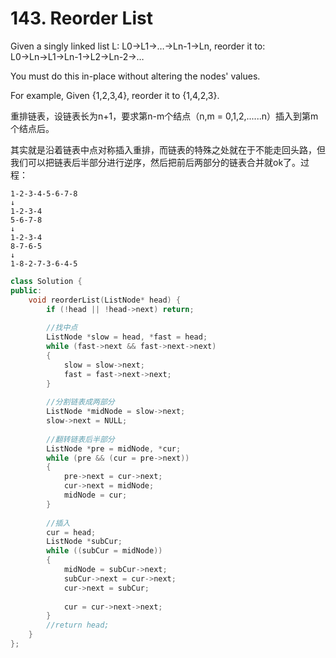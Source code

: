 # 143. Reorder List
Given a singly linked list L: L0→L1→…→Ln-1→Ln,
reorder it to: L0→Ln→L1→Ln-1→L2→Ln-2→…

You must do this in-place without altering the nodes' values.

For example,
Given {1,2,3,4}, reorder it to {1,4,2,3}.

重排链表，设链表长为n+1，要求第n-m个结点（n,m = 0,1,2,......n）插入到第m个结点后。

其实就是沿着链表中点对称插入重排，而链表的特殊之处就在于不能走回头路，但我们可以把链表后半部分进行逆序，然后把前后两部分的链表合并就ok了。过程：
```
1-2-3-4-5-6-7-8
↓
1-2-3-4
5-6-7-8
↓
1-2-3-4
8-7-6-5
↓
1-8-2-7-3-6-4-5
```

```cpp
class Solution {
public:
    void reorderList(ListNode* head) {
        if (!head || !head->next) return;
        
        //找中点
        ListNode *slow = head, *fast = head;
        while (fast->next && fast->next->next)
        {
            slow = slow->next;
            fast = fast->next->next;
        }
        
        //分割链表成两部分
        ListNode *midNode = slow->next;
        slow->next = NULL;
        
        //翻转链表后半部分
        ListNode *pre = midNode, *cur;
        while (pre && (cur = pre->next))
        {
            pre->next = cur->next;
            cur->next = midNode;
            midNode = cur;
        }
        
        //插入
        cur = head;
        ListNode *subCur;
        while ((subCur = midNode))
        {
            midNode = subCur->next;
            subCur->next = cur->next;
            cur->next = subCur;
            
            cur = cur->next->next;
        }
        //return head;
    }
};
```
